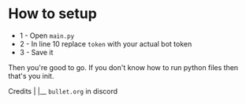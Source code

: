 # How to setup
- 1 - Open `main.py`
- 2 - In line 10 replace `token` with your actual bot token
- 3 - Save it

Then you're good to go. If you don't know how to run python files then that's you init. 

Credits
  |
  |__  `bullet.org` in discord
